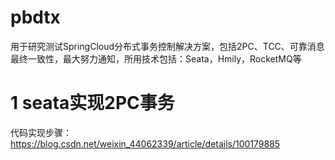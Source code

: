 # pbdtx
用于研究测试SpringCloud分布式事务控制解决方案，包括2PC、TCC、可靠消息最终一致性，最大努力通知，所用技术包括：Seata，Hmily，RocketMQ等

# 1 seata实现2PC事务

代码实现步骤：<https://blog.csdn.net/weixin_44062339/article/details/100179885>

